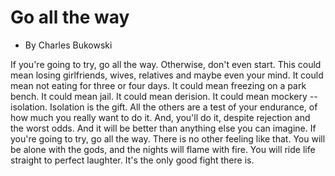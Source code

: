 # Go all the way

- By Charles Bukowski

If you're going to try, go all the way.
Otherwise, don't even start.
This could mean losing girlfriends, wives, relatives and maybe even your mind.
It could mean not eating for three or four days.
It could mean freezing on a park bench.
It could mean jail.
It could mean derision.
It could mean mockery -- isolation.
Isolation is the gift.
All the others are a test of your endurance, of how much you really want to do it.
And, you'll do it, despite rejection and the worst odds.
And it will be better than anything else you can imagine.
If you're going to try, go all the way.
There is no other feeling like that.
You will be alone with the gods, and the nights will flame with fire.
You will ride life straight to perfect laughter.
It's the only good fight there is.
